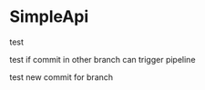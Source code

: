# SimpleApi
test

test if commit in other branch  can  trigger pipeline


test new commit for branch 
